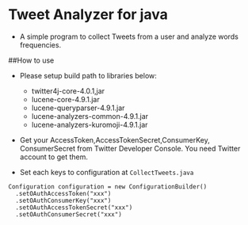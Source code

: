 # Tweet Analyzer for java
* A simple program to collect Tweets from a user and analyze words frequencies. 

##How to use

* Please setup build path to libraries below:
  - twitter4j-core-4.0.1,jar
  - lucene-core-4.9.1.jar
  - lucene-queryparser-4.9.1.jar
  - lucene-analyzers-common-4.9.1.jar
  - lucene-analyzers-kuromoji-4.9.1.jar
  
* Get your AccessToken,AccessTokenSecret,ConsumerKey, ConsumerSecret from Twitter Developer Console. You need Twitter account to get them.

* Set each keys to configuration at `CollectTweets.java`
```
Configuration configuration = new ConfigurationBuilder()
  .setOAuthAccessToken("xxx")
  .setOAuthConsumerKey("xxx")
  .setOAuthAccessTokenSecret("xxx")
  .setOAuthConsumerSecret("xxx")  
```
